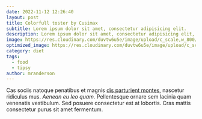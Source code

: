 ```yaml
---
date: 2022-11-12 12:26:40
layout: post
title: Colorfull toster by Cusimax
subtitle: Lorem ipsum dolor sit amet, consectetur adipisicing elit.
description: Lorem ipsum dolor sit amet, consectetur adipisicing elit, sed do eiusmod tempor incididunt ut labore et dolore magna aliqua.
image: https://res.cloudinary.com/duvtw6u5e/image/upload/c_scale,w_800/v1690535780/cld-sample-3.jpg
optimized_image: https://res.cloudinary.com/duvtw6u5e/image/upload/c_scale,w_380/v1690535780/cld-sample-3.jpg
category: diet
tags:
  - food
  - tipsy
author: mranderson
---
```


Cas sociis natoque penatibus et magnis <a href="#">dis parturient montes</a>, nascetur ridiculus mus. *Aenean eu leo quam.* Pellentesque ornare sem lacinia quam venenatis vestibulum. Sed posuere consectetur est at lobortis. Cras mattis consectetur purus sit amet fermentum.

